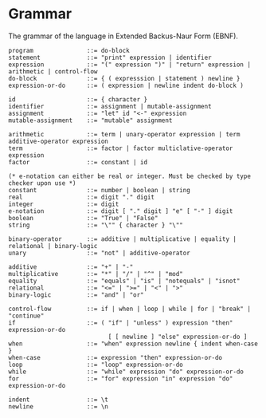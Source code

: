 # Grammar
The grammar of the language in Extended Backus-Naur Form (EBNF).

    program               ::= do-block
    statement             ::= "print" expression | identifier
    expression            ::= "(" expression ")" | "return" expression | arithmetic | control-flow
    do-block              ::= { ( expresssion | statement ) newline }
    expression-or-do      ::= ( expression | newline indent do-block )
    
    id                    ::= { character }
    identifier            ::= assignment | mutable-assignment
    assignment            ::= "let" id "<-" expression
    mutable-assignment    ::= "mutable" assignment
    
    arithmetic            ::= term | unary-operator expression | term additive-operator expression
    term                  ::= factor | factor multiclative-operator expression
    factor                ::= constant | id
    
    (* e-notation can either be real or integer. Must be checked by type checker upon use *)
    constant              ::= number | boolean | string
    real                  ::= digit "." digit
    integer               ::= digit
    e-notation            ::= digit [ "." digit ] "e" [ "-" ] digit
    boolean               ::= "True" | "False"
    string                ::= "\"" { character } "\""
    
    binary-operator       ::= additive | multiplicative | equality | relational | binary-logic
    unary                 ::= "not" | additive-operator
    
    additive              ::= "+" | "-"
    multiplicative        ::= "*" | "/" | "^" | "mod" 
    equality              ::= "equals" | "is" | "notequals" | "isnot"
    relational            ::= "<=" | ">=" | "<" | ">"
    binary-logic          ::= "and" | "or"
                                    
    control-flow          ::= if | when | loop | while | for | "break" | "continue"
    if                    ::= ( "if" | "unless" ) expression "then" expression-or-do 
                                [ [ newline ] "else" expression-or-do ]
    when                  ::= "when" expression newline { indent when-case }
    when-case             ::= expression "then" expression-or-do
    loop                  ::= "loop" expression-or-do
    while                 ::= "while" expression "do" expression-or-do
    for                   ::= "for" expression "in" expression "do" expression-or-do
    
    indent                ::= \t
    newline               ::= \n
